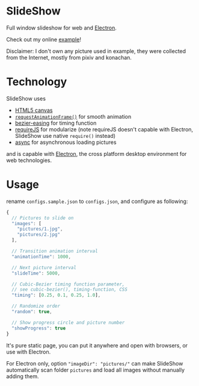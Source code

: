 # SlideShow
Full window slideshow for web and [Electron](http://electron.atom.io/).

Check out my online [example](https://dl.dropboxusercontent.com/u/55351012/SlideShow/index.html)!

Disclaimer: I don't own any picture used in example, they were collected from
the Internet, mostly from pixiv and konachan.

# Technology
SlideShow uses

- [HTML5 canvas](https://developer.mozilla.org/en-US/docs/Web/API/HTMLCanvasElement)
- [`requestAnimationFrame()`](https://developer.mozilla.org/en-US/docs/Web/API/Window.requestAnimationFrame)
  for smooth animation
- [bezier-easing](https://github.com/gre/bezier-easing) for timing function
- [requireJS](http://requirejs.org/) for modularize (note requireJS doesn't
  capable with Electron, SlideShow use native `require()` instead)
- [async](https://github.com/caolan/async) for asynchronous loading pictures

and is capable with [Electron](http://electron.atom.io/), the cross platform
desktop environment for web technologies.

# Usage
rename `configs.sample.json` to `configs.json`, and configure as following:

```javascript
{
  // Pictures to slide on
  "images": [
    "pictures/1.jpg",
    "pictures/2.jpg"
  ],

  // Transition animation interval
  "animationTime": 1000,

  // Next picture interval
  "slideTime": 5000,

  // Cubic-Bezier timing function parameter,
  // see cubic-bezier(), timing-function, CSS
  "timing": [0.25, 0.1, 0.25, 1.0],

  // Randomize order
  "random": true,

  // Show progress circle and picture number
  "showProgress": true
}
```

It's pure static page, you can put it anywhere and open with browsers, or use
with Electron.

For Electron only, option `"imageDir": "pictures/"` can make SlideShow
automatically scan folder `pictures` and load all images without manually
adding them.
